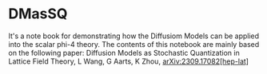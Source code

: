 # DMasSQ
 It's a note book for demonstrating how the Diffusiom Models can be applied into the scalar phi-4 theory.  The contents of this notebook are mainly based on the following paper:   Diffusion Models as Stochastic Quantization in Lattice Field Theory, L Wang, G Aarts, K Zhou, [arXiv:2309.17082[hep-lat]](https://arxiv.org/abs/2309.17082)

